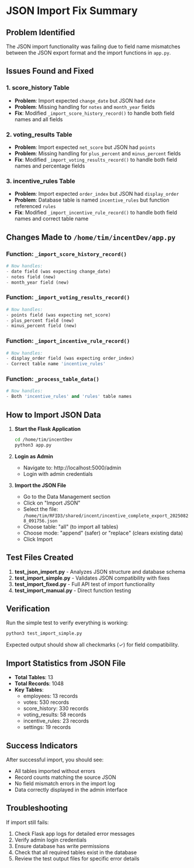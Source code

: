 # JSON Import Fix Summary

## Problem Identified
The JSON import functionality was failing due to field name mismatches between the JSON export format and the import functions in `app.py`.

## Issues Found and Fixed

### 1. **score_history** Table
- **Problem**: Import expected `change_date` but JSON had `date`
- **Problem**: Missing handling for `notes` and `month_year` fields
- **Fix**: Modified `_import_score_history_record()` to handle both field names and all fields

### 2. **voting_results** Table
- **Problem**: Import expected `net_score` but JSON had `points`
- **Problem**: Missing handling for `plus_percent` and `minus_percent` fields
- **Fix**: Modified `_import_voting_results_record()` to handle both field names and percentage fields

### 3. **incentive_rules** Table
- **Problem**: Import expected `order_index` but JSON had `display_order`
- **Problem**: Database table is named `incentive_rules` but function referenced `rules`
- **Fix**: Modified `_import_incentive_rule_record()` to handle both field names and correct table name

## Changes Made to `/home/tim/incentDev/app.py`

### Function: `_import_score_history_record()`
```python
# Now handles:
- date field (was expecting change_date)
- notes field (new)
- month_year field (new)
```

### Function: `_import_voting_results_record()`
```python
# Now handles:
- points field (was expecting net_score)
- plus_percent field (new)
- minus_percent field (new)
```

### Function: `_import_incentive_rule_record()`
```python
# Now handles:
- display_order field (was expecting order_index)
- Correct table name 'incentive_rules'
```

### Function: `_process_table_data()`
```python
# Now handles:
- Both 'incentive_rules' and 'rules' table names
```

## How to Import JSON Data

1. **Start the Flask Application**
   ```bash
   cd /home/tim/incentDev
   python3 app.py
   ```

2. **Login as Admin**
   - Navigate to: http://localhost:5000/admin
   - Login with admin credentials

3. **Import the JSON File**
   - Go to the Data Management section
   - Click on "Import JSON"
   - Select the file: `/home/tim/RFID3/shared/incent/incentive_complete_export_20250828_091756.json`
   - Choose table: "all" (to import all tables)
   - Choose mode: "append" (safer) or "replace" (clears existing data)
   - Click Import

## Test Files Created

1. **test_json_import.py** - Analyzes JSON structure and database schema
2. **test_import_simple.py** - Validates JSON compatibility with fixes
3. **test_import_fixed.py** - Full API test of import functionality
4. **test_import_manual.py** - Direct function testing

## Verification

Run the simple test to verify everything is working:
```bash
python3 test_import_simple.py
```

Expected output should show all checkmarks (✓) for field compatibility.

## Import Statistics from JSON File

- **Total Tables**: 13
- **Total Records**: 1048
- **Key Tables**:
  - employees: 13 records
  - votes: 530 records
  - score_history: 330 records
  - voting_results: 58 records
  - incentive_rules: 23 records
  - settings: 19 records

## Success Indicators

After successful import, you should see:
- All tables imported without errors
- Record counts matching the source JSON
- No field mismatch errors in the import log
- Data correctly displayed in the admin interface

## Troubleshooting

If import still fails:
1. Check Flask app logs for detailed error messages
2. Verify admin login credentials
3. Ensure database has write permissions
4. Check that all required tables exist in the database
5. Review the test output files for specific error details